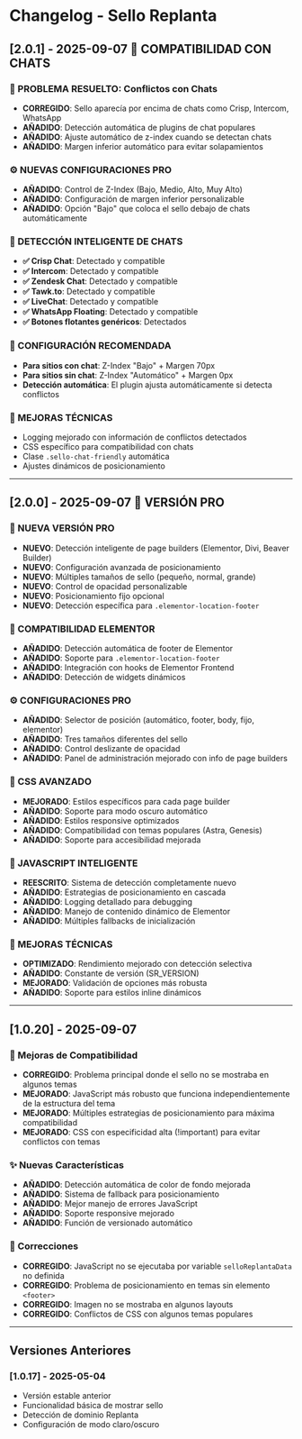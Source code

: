 # Changelog - Sello Replanta

## [2.0.1] - 2025-09-07 🔧 COMPATIBILIDAD CON CHATS

### 🚨 PROBLEMA RESUELTO: Conflictos con Chats
- **CORREGIDO**: Sello aparecía por encima de chats como Crisp, Intercom, WhatsApp
- **AÑADIDO**: Detección automática de plugins de chat populares
- **AÑADIDO**: Ajuste automático de z-index cuando se detectan chats
- **AÑADIDO**: Margen inferior automático para evitar solapamientos

### ⚙️ NUEVAS CONFIGURACIONES PRO
- **AÑADIDO**: Control de Z-Index (Bajo, Medio, Alto, Muy Alto)
- **AÑADIDO**: Configuración de margen inferior personalizable
- **AÑADIDO**: Opción "Bajo" que coloca el sello debajo de chats automáticamente

### 🔧 DETECCIÓN INTELIGENTE DE CHATS
- **✅ Crisp Chat**: Detectado y compatible
- **✅ Intercom**: Detectado y compatible  
- **✅ Zendesk Chat**: Detectado y compatible
- **✅ Tawk.to**: Detectado y compatible
- **✅ LiveChat**: Detectado y compatible
- **✅ WhatsApp Floating**: Detectado y compatible
- **✅ Botones flotantes genéricos**: Detectados

### 📱 CONFIGURACIÓN RECOMENDADA
- **Para sitios con chat**: Z-Index "Bajo" + Margen 70px
- **Para sitios sin chat**: Z-Index "Automático" + Margen 0px
- **Detección automática**: El plugin ajusta automáticamente si detecta conflictos

### 🎯 MEJORAS TÉCNICAS
- Logging mejorado con información de conflictos detectados
- CSS específico para compatibilidad con chats
- Clase `.sello-chat-friendly` automática
- Ajustes dinámicos de posicionamiento

---

## [2.0.0] - 2025-09-07 🚀 VERSIÓN PRO

### 🌟 NUEVA VERSIÓN PRO
- **NUEVO**: Detección inteligente de page builders (Elementor, Divi, Beaver Builder)
- **NUEVO**: Configuración avanzada de posicionamiento
- **NUEVO**: Múltiples tamaños de sello (pequeño, normal, grande)
- **NUEVO**: Control de opacidad personalizable
- **NUEVO**: Posicionamiento fijo opcional
- **NUEVO**: Detección específica para `.elementor-location-footer`

### 🎯 COMPATIBILIDAD ELEMENTOR
- **AÑADIDO**: Detección automática de footer de Elementor
- **AÑADIDO**: Soporte para `.elementor-location-footer`
- **AÑADIDO**: Integración con hooks de Elementor Frontend
- **AÑADIDO**: Detección de widgets dinámicos

### ⚙️ CONFIGURACIONES PRO
- **AÑADIDO**: Selector de posición (automático, footer, body, fijo, elementor)
- **AÑADIDO**: Tres tamaños diferentes del sello
- **AÑADIDO**: Control deslizante de opacidad
- **AÑADIDO**: Panel de administración mejorado con info de page builders

### 🎨 CSS AVANZADO
- **MEJORADO**: Estilos específicos para cada page builder
- **AÑADIDO**: Soporte para modo oscuro automático
- **AÑADIDO**: Estilos responsive optimizados
- **AÑADIDO**: Compatibilidad con temas populares (Astra, Genesis)
- **AÑADIDO**: Soporte para accesibilidad mejorada

### 📱 JAVASCRIPT INTELIGENTE
- **REESCRITO**: Sistema de detección completamente nuevo
- **AÑADIDO**: Estrategias de posicionamiento en cascada
- **AÑADIDO**: Logging detallado para debugging
- **AÑADIDO**: Manejo de contenido dinámico de Elementor
- **AÑADIDO**: Múltiples fallbacks de inicialización

### 🔧 MEJORAS TÉCNICAS
- **OPTIMIZADO**: Rendimiento mejorado con detección selectiva
- **AÑADIDO**: Constante de versión (SR_VERSION)
- **MEJORADO**: Validación de opciones más robusta
- **AÑADIDO**: Soporte para estilos inline dinámicos

---

## [1.0.20] - 2025-09-07

### 🔧 Mejoras de Compatibilidad
- **CORREGIDO**: Problema principal donde el sello no se mostraba en algunos temas
- **MEJORADO**: JavaScript más robusto que funciona independientemente de la estructura del tema
- **MEJORADO**: Múltiples estrategias de posicionamiento para máxima compatibilidad
- **MEJORADO**: CSS con especificidad alta (!important) para evitar conflictos con temas

### ✨ Nuevas Características
- **AÑADIDO**: Detección automática de color de fondo mejorada
- **AÑADIDO**: Sistema de fallback para posicionamiento
- **AÑADIDO**: Mejor manejo de errores JavaScript
- **AÑADIDO**: Soporte responsive mejorado
- **AÑADIDO**: Función de versionado automático

### 🐛 Correcciones
- **CORREGIDO**: JavaScript no se ejecutaba por variable `selloReplantaData` no definida
- **CORREGIDO**: Problema de posicionamiento en temas sin elemento `<footer>`
- **CORREGIDO**: Imagen no se mostraba en algunos layouts
- **CORREGIDO**: Conflictos de CSS con algunos temas populares

---

## Versiones Anteriores

### [1.0.17] - 2025-05-04
- Versión estable anterior
- Funcionalidad básica de mostrar sello
- Detección de dominio Replanta
- Configuración de modo claro/oscuro
